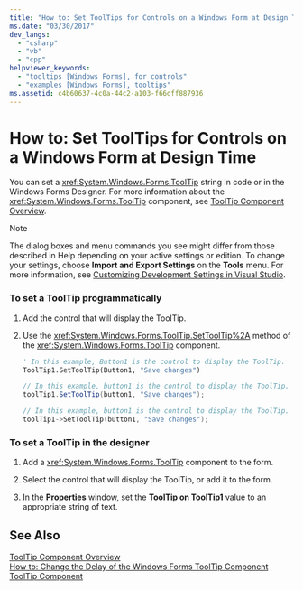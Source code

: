 ```yaml
---
title: "How to: Set ToolTips for Controls on a Windows Form at Design Time"
ms.date: "03/30/2017"
dev_langs: 
  - "csharp"
  - "vb"
  - "cpp"
helpviewer_keywords: 
  - "tooltips [Windows Forms], for controls"
  - "examples [Windows Forms], tooltips"
ms.assetid: c4b60637-4c0a-44c2-a103-f66dff887936
---
```

# How to: Set ToolTips for Controls on a Windows Form at Design Time
You can set a <xref:System.Windows.Forms.ToolTip> string in code or in the Windows Forms Designer. For more information about the <xref:System.Windows.Forms.ToolTip> component, see [ToolTip Component Overview](../../../../docs/framework/winforms/controls/tooltip-component-overview-windows-forms.md).  
  
> [!NOTE]
>  The dialog boxes and menu commands you see might differ from those described in Help depending on your active settings or edition. To change your settings, choose **Import and Export Settings** on the **Tools** menu. For more information, see [Customizing Development Settings in Visual Studio](http://msdn.microsoft.com/library/22c4debb-4e31-47a8-8f19-16f328d7dcd3).  
  
### To set a ToolTip programmatically  
  
1. Add the control that will display the ToolTip.  
  
2. Use the <xref:System.Windows.Forms.ToolTip.SetToolTip%2A> method of the <xref:System.Windows.Forms.ToolTip> component.  
  
   ```vb  
   ' In this example, Button1 is the control to display the ToolTip.  
   ToolTip1.SetToolTip(Button1, "Save changes")  
   ```  
  
   ```csharp  
   // In this example, button1 is the control to display the ToolTip.  
   toolTip1.SetToolTip(button1, "Save changes");  
   ```  
  
   ```cpp  
   // In this example, button1 is the control to display the ToolTip.  
   toolTip1->SetToolTip(button1, "Save changes");  
   ```  
  
### To set a ToolTip in the designer  
  
1. Add a <xref:System.Windows.Forms.ToolTip> component to the form.  
  
2. Select the control that will display the ToolTip, or add it to the form.  
  
3. In the **Properties** window, set the **ToolTip on ToolTip1** value to an appropriate string of text.  
  
## See Also  
 [ToolTip Component Overview](../../../../docs/framework/winforms/controls/tooltip-component-overview-windows-forms.md)  
 [How to: Change the Delay of the Windows Forms ToolTip Component](../../../../docs/framework/winforms/controls/how-to-change-the-delay-of-the-windows-forms-tooltip-component.md)  
 [ToolTip Component](../../../../docs/framework/winforms/controls/tooltip-component-windows-forms.md)
